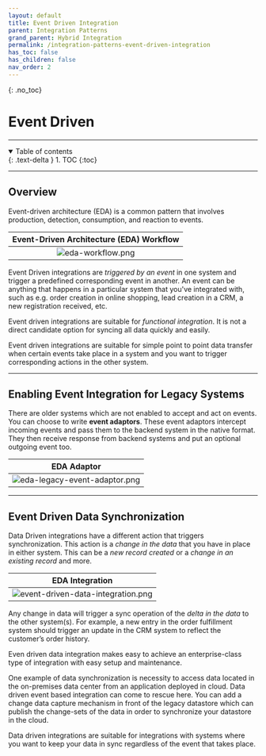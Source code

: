 ```yaml
---
layout: default
title: Event Driven Integration
parent: Integration Patterns
grand_parent: Hybrid Integration
permalink: /integration-patterns-event-driven-integration
has_toc: false
has_children: false
nav_order: 2
---
```


{: .no_toc}
# Event Driven 

---

<details open markdown="block">
  <summary>
    Table of contents
  </summary>
  {: .text-delta }
1. TOC
{:toc}
</details>

---

## Overview

Event-driven architecture (EDA) is a common pattern that involves production, detection, consumption, and reaction to events.

| Event-Driven Architecture (EDA) Workflow |
| :-: |
| ![eda-workflow.png](../../../resources/eda-workflow.png) |

Event Driven integrations are *triggered by an event* in one system and trigger a predefined corresponding event in another. An event can be anything that happens in a particular system that you've integrated with, such as e.g. order creation in online shopping, lead creation in a CRM, a new registration received, etc.

Event driven integrations are suitable for *functional integration*. It is not a direct candidate option for syncing all data quickly and easily. 

Event driven integrations are suitable for simple point to point data transfer when certain events take place in a system and you want to trigger corresponding actions in the other system.

---

## Enabling Event Integration for Legacy Systems

There are older systems which are not enabled to accept and act on events. You can choose to write **event adaptors**. These event adaptors intercept incoming events and pass them to the backend system in the native format. They then receive response from backend systems and put an optional outgoing event too.

| EDA Adaptor |
| :-: |
| ![eda-legacy-event-adaptor.png](../../../resources/eda-legacy-event-adaptor.png) |

---

## Event Driven Data Synchronization

Data Driven integrations have a different action that triggers synchronization. This action is a *change in the data* that you have in place in either system. This can be a *new record created* or a *change in an existing record* and more. 

| EDA Integration |
| :-: |
| ![event-driven-data-integration.png](../../../resources/event-driven-data-integration.png) |

Any change in data will trigger a sync operation of the *delta in the data* to the other system(s). For example, a new entry in the order fulfillment system should trigger an update in the CRM system to reflect the customer’s order history.

Even driven data integration makes easy to achieve an enterprise-class type of integration with easy setup and maintenance.

One example of data synchronization is necessity to access data located in the on-premises data center from an application deployed in cloud. Data driven event based integration can come to rescue here. You can add a change data capture mechanism in front of the legacy datastore which can publish the change-sets of the data in order to synchronize your datastore in the cloud.

Data driven integrations are suitable for integrations with systems where you want to keep your data in sync regardless of the event that takes place.
